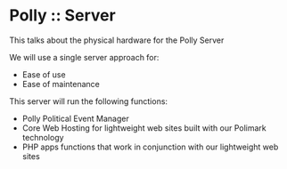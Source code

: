 # Polly :: Server

This talks about the physical hardware for the Polly Server

We will use a single server approach for:

* Ease of use
* Ease of maintenance

This server will run the following functions:

* Polly Political Event Manager
* Core Web Hosting for lightweight web sites built with our Polimark technology
* PHP apps functions that work in conjunction with our lightweight web sites
